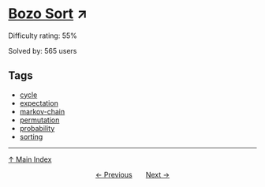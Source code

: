 # [Bozo Sort](https://projecteuler.net/problem=367) ↗️

Difficulty rating: 55%

Solved by: 565 users
## Tags

- [cycle](../tags/cycle.md)
- [expectation](../tags/expectation.md)
- [markov-chain](../tags/markov-chain.md)
- [permutation](../tags/permutation.md)
- [probability](../tags/probability.md)
- [sorting](../tags/sorting.md)



---

[↑ Main Index](../README.md)


<div align=center><a href='366.md'>← Previous</a> &nbsp;&nbsp; &nbsp;&nbsp;  <a href='368.md'>Next →</a></div>

